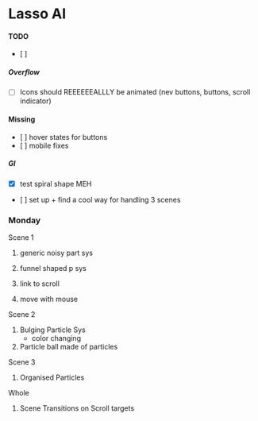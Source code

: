 # Lasso AI

#### TODO

- [ ]

##### Overflow

- [ ] Icons should REEEEEEALLLY be animated (nev buttons, buttons, scroll indicator)

#### Missing

- [ ] hover states for buttons
- [ ] mobile fixes

##### Gl

- [x] test spiral shape MEH
- [ ] set up + find a cool way for handling 3 scenes

### Monday

Scene 1

1. generic noisy part sys
2. funnel shaped p sys

3. link to scroll
4. move with mouse

Scene 2

1. Bulging Particle Sys
   - color changing
2. Particle ball made of particles

Scene 3

1. Organised Particles

Whole

1. Scene Transitions on Scroll targets
